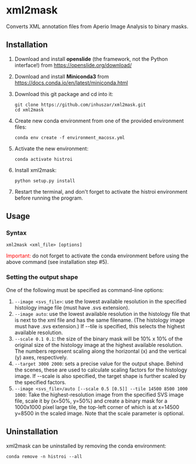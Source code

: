 # xml2mask

Converts XML annotation files from Aperio Image Analysis to binary masks.

## Installation
1. Download and install **openslide** (the framework, not the Python interface!) from <https://openslide.org/download/>
2. Download and install **Miniconda3** from <https://docs.conda.io/en/latest/miniconda.html>
3. Download this git package and cd into it:

	```
	git clone https://github.com/inhuszar/xml2mask.git
	cd xml2mask
	```

4. Create new conda environment from one of the provided environment files:

	```
	conda env create -f environment_macosx.yml
	```

5. Activate the new environment:

	```
	conda activate histroi
	```

6. Install xml2mask:

	```
	python setup.py install
	```

7. Restart the terminal, and don't forget to activate the histroi environment before running the program.

## Usage
### Syntax
```
xml2mask <xml_file> [options]
```
<span style="color:red">Important:</span> do not forget to activate the conda environment before using the above command (see installation step #5).

### Setting the output shape
One of the following must be specified as command-line options:

1. `--image <svs_file>`: use the lowest available resolution in the specified histology image file (must have .svs extension).
2. `--image auto`: use the lowest available resolution in the histology file that is next to the xml file and has the same filename. (The histology image must have .svs extension.) If --tile is specified, this selects the highest available resolution.
3. `--scale 0.1 0.1`: the size of the binary mask will be 10% x 10% of the original size of the histology image at the highest available resolution. The numbers represent scaling along the horizontal (x) and the vertical (y) axes, respectively.
4. `--target 3000 2000`: sets a precise value for the output shape. Behind the scenes, these are used to calculate scaling factors for the histology image. If --scale is also specified, the target shape is further scaled by the specified factors.
5. `--image <svs_file>/auto [--scale 0.5 [0.5]] --tile 14500 8500 1000 1000`: Take the highest-resolution image from the specified SVS image file, scale it by (x=50%, y=50%) and create a binary mask for a 1000x1000 pixel large tile, the top-left corner of which is at x=14500 y=8500 in the scaled image. Note that the scale parameter is optional.


## Uninstallation
xml2mask can be uninstalled by removing the conda environment:

```
conda remove -n histroi --all
```
